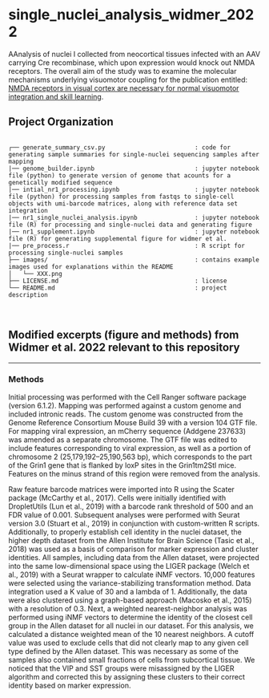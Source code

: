 # single_nuclei_analysis_widmer_2022

AAnalysis of nuclei I collected from neocortical tissues infected with an AAV carrying Cre recombinase, which upon expression would knock out NMDA receptors. The overall aim of the study was to examine the molecular mechanisms underlying visuomotor coupling for the publication entitled: [NMDA receptors in visual cortex are necessary for normal visuomotor integration and skill learning](https://elifesciences.org/articles/71476).

## Project Organization
```

┌── generate_summary_csv.py                         : code for generating sample summaries for single-nuclei sequencing samples after mapping
|── genome_builder.ipynb                            : jupyter notebook file (python) to generate version of genome that acounts for a genetically modified sequence
|── intial_nr1_processing.ipynb                     : jupyter notebook file (python) for processing samples from fastqs to single-cell objects with umi-barcode matrices, along with reference data set integration
|── nr1_single_nuclei_analysis.ipynb                : jupyter notebook file (R) for processing and single-nuclei data and generating figure
|── nr1_supplement.ipynb                            : jupyter notebook file (R) for generating supplemental figure for widmer et al.
|── pre_process.r                                   : R script for processing single-nuclei samples
├── images/                                         : contains example images used for explanations within the README
│   └── XXX.png                               
├── LICENSE.md                                      : license
└── README.md                                       : project description

```
<br>

## Modified excerpts (figure and methods) from Widmer et al. 2022 relevant to this repository

___

### Methods
Initial processing was performed with the Cell Ranger software package (version 6.1.2). Mapping was performed against a custom genome and included intronic reads. The custom genome was constructed from the Genome Reference Consortium Mouse Build 39 with a version 104 GTF file. For mapping viral expression, an mCherry sequence (Addgene 237633) was amended as a separate chromosome. The GTF file was edited to include features corresponding to viral expression, as well as a portion of chromosome 2 (25,179,192–25,190,563 bp), which corresponds to the part of the Grin1 gene that is flanked by loxP sites in the Grin1tm2Stl mice. Features on the minus strand of this region were removed from the analysis.

Raw feature barcode matrices were imported into R using the Scater package (McCarthy et al., 2017). Cells were initially identified with DropletUtils (Lun et al., 2019) with a barcode rank threshold of 500 and an FDR value of 0.001. Subsequent analyses were performed with Seurat version 3.0 (Stuart et al., 2019) in conjunction with custom-written R scripts. Additionally, to properly establish cell identity in the nuclei dataset, the higher depth dataset from the Allen Institute for Brain Science (Tasic et al., 2018) was used as a basis of comparison for marker expression and cluster identities. All samples, including data from the Allen dataset, were projected into the same low-dimensional space using the LIGER package (Welch et al., 2019) with a Seurat wrapper to calculate iNMF vectors. 10,000 features were selected using the variance-stabilizing transformation method. Data integration used a K value of 30 and a lambda of 1. Additionally, the data were also clustered using a graph-based approach (Macosko et al., 2015) with a resolution of 0.3. Next, a weighted nearest-neighbor analysis was performed using iNMF vectors to determine the identity of the closest cell group in the Allen dataset for all nuclei in our dataset. For this analysis, we calculated a distance weighted mean of the 10 nearest neighbors. A cutoff value was used to exclude cells that did not clearly map to any given cell type defined by the Allen dataset. This was necessary as some of the samples also contained small fractions of cells from subcortical tissue. We noticed that the VIP and SST groups were misassigned by the LIGER algorithm and corrected this by assigning these clusters to their correct identity based on marker expression.

